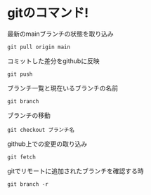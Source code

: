 # gitのコマンド!

最新のmainブランチの状態を取り込み
```
git pull origin main
```
コミットした差分をgithubに反映
```
git push
```
ブランチ一覧と現在いるブランチの名前
```
git branch
```
ブランチの移動
```
git checkout ブランチ名
```
github上での変更の取り込み
```
git fetch
```
gitでリモートに追加されたブランチを確認する時
```
git branch -r